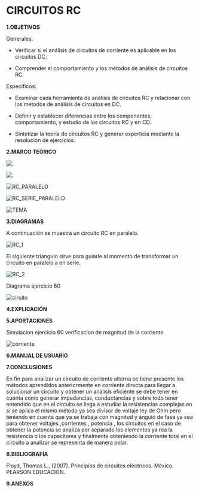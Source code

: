 #  CIRCUITOS RC
**1.OBJETIVOS**

Generales:

- Verificar si el análisis de circuitos de corriente es aplicable en los circuitos DC.

- Comprender el comportamiento y los métodos de análisis de circuitos RC.

Específicos:

- Examinar cada herramienta de análisis de circuitos RC y relacionar con los métodos de análisis de circuitos en DC. 

- Definir y establecer diferencias entre los componentes, comportamiento, y estudio de los circuitos RC y en CD.

- Sintetizar la teoría de circuitos RC y generar experticia mediante la resolución de ejercicios.

**2.MARCO TEÓRICO**

![.](https://github.com/Katherine01-Arevalo/INVESTIGACION-PARCIAL-2/blob/main/img/Mapa_Cicuito_serie.jpg)

![.](https://github.com/Katherine01-Arevalo/INVESTIGACION-PARCIAL-2/blob/main/img/Mapa_Circuito_serie2.jpg)

![RC_PARALELO](https://github.com/Katherine01-Arevalo/INVESTIGACION-PARCIAL-2/blob/main/img/RC_PARALELO.png)

![RC_SERIE_PARALELO](https://github.com/Katherine01-Arevalo/INVESTIGACION-PARCIAL-2/blob/main/img/RC_SERIE_PARALELO.png)

![TEMA](https://github.com/Katherine01-Arevalo/INVESTIGACION-PARCIAL-2/blob/main/img/fallas.png)

**3.DIAGRAMAS**

A continuación se muestra un circuito RC en paralelo.

![RC_1](https://github.com/Katherine01-Arevalo/INVESTIGACION-PARCIAL-2/blob/main/img/RC_1.png)

El siguiente triangulo sirve para guiarle al momento de transformar un circuito en paralelo a en serie. 

![RC_2](https://github.com/Katherine01-Arevalo/INVESTIGACION-PARCIAL-2/blob/main/img/RC_2.png)

Diagrama ejercicio 60 

![ciruito](https://github.com/Katherine01-Arevalo/INVESTIGACION-PARCIAL-2/blob/main/img/CIRCUITO.png)


**4.EXPLICACIÓN**

**5.APORTACIONES**

Simulacion ejercicio 60 verificacion de magnitud de la corriente 

![corriente](https://github.com/Katherine01-Arevalo/INVESTIGACION-PARCIAL-2/blob/main/img/60%20circuito.PNG)

**6.MANUAL DE USUARIO**

**7.CONCLUSIONES**

En fin para analizar un circuito de corriente alterna se tiene presente   los métodos aprendidos anteriormente en corriente directa  para llegar a solucionar un circuito y  obtener un análisis eficiente se debe tener en cuenta como generar impedancias, conductancias y sobre todo tener entendido que en el circuito se llega a estudiar la resistencias complejas en si se aplica el mismo método ya sea divisor de voltaje  ley de Ohm pero teniendo en cuenta que ya se trabaja con magnitud y ángulo de fase ya sea para obtener voltajes ,corrientes , potencia , los circuitos en el caso de obtener la potencia se analiza por separado   los elementos  ya rea la resistencia o los capacitores y finalmente obteniendo la corriente total  en el circuito a analizar se representa de manera polar.

**8.BIBLIOGRAFÍA**

Floyd, Thomas L., (2007). Principios de circuitos eléctricos. México. PEARSON EDUCACIÓN.

**9.ANEXOS**

